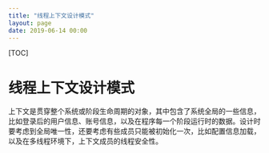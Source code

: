 ```yaml
---
title: "线程上下文设计模式"
layout: page
date: 2019-06-14 00:00
---
```


[TOC]

# 线程上下文设计模式

上下文是贯穿整个系统或阶段生命周期的对象，其中包含了系统全局的一些信息，比如登录后的用户信息、账号信息，以及在程序每一个阶段运行时的数据。设计时要考虑到全局唯一性，还要考虑有些成员只能被初始化一次，比如配置信息加载，以及在多线程环境下，上下文成员的线程安全性。
